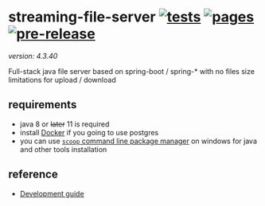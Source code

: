 # streaming-file-server <!-- [![build](https://travis-ci.org/daggerok/streaming-file-server.svg?branch=master)](https://travis-ci.org/daggerok/streaming-file-server) --> [![tests](https://github.com/daggerok/streaming-file-server/actions/workflows/tests.yml/badge.svg)](https://github.com/daggerok/streaming-file-server/actions/workflows/tests.yml) [![pages](https://github.com/daggerok/streaming-file-server/actions/workflows/pages.yml/badge.svg)](https://github.com/daggerok/streaming-file-server/actions/workflows/pages.yml) [![pre-release](https://github.com/daggerok/streaming-file-server/actions/workflows/pre-release.yml/badge.svg)](https://github.com/daggerok/streaming-file-server/actions/workflows/pre-release.yml)
_version: 4.3.40_

Full-stack java file server based on spring-boot / spring-* with no files size limitations for upload / download

## requirements

- java 8 or ~~later~~ 11 is required
- install [Docker](https://docs.docker.com/install/) if you going to use postgres
- you can use [`scoop` command line package manager](https://scoop.sh) on windows for java and other tools installation

## reference
<!--
- [Reference documentation](http://daggerok.github.io/streaming-file-server)
- [Installation guide](./INSTALL.md)
-->
- [Development guide](./DEVELOPMENT.md)
<!--
- [Features](./FEATURES.md)
- [TODO](./TODO.md)
-->
